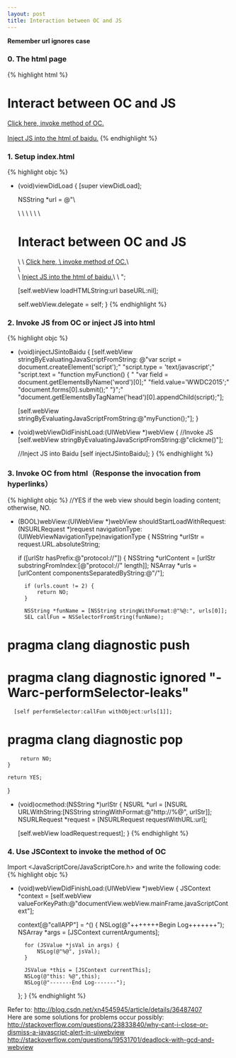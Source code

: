 ```yaml
---
layout: post
title: Interaction between OC and JS
---
```


**Remember url ignores case**

### 0. The html page

{% highlight html %}
<html>
<head>
    <meta xmlns="http://www.w3.org/1999/xhtml" http-equiv="Content-Type"
    content="text/html; charset=utf-8" />
    <title>The html which UIWebView will jump into</title>
    <script Type='text/javascript'>
        function clickme() {
            alert('Click me');
        }
    </script>
</head>
<body>
    <h1>Interact between OC and JS</h1>
    <!-- Customize the protocol that calling OC -->
    <a href="protocol://ocmethod/geekrrk.github.io">Click here,
    invoke method of OC.</a>
    <br/>
    <br/>
    <a href="http://m.baidu.com">Inject JS into the html of baidu.</a>
</body>
</html>
{% endhighlight %}

### 1. Setup index.html

{% highlight objc %}
- (void)viewDidLoad {
    [super viewDidLoad];

    NSString *url = @"<html>\
    <head>\
    <meta xmlns=\"http://www.w3.org/1999/xhtml\" http-equiv=\"Content-Type\"\
    content=\"text/html; charset=utf-8\" />\
    <title>The html which UIWebView will jump into</title>\
    <script Type='text/javascript'>\
    function clickme() {\
        alert('Click me');\
    }\
    </script>\
    </head>\
    <body>\
    <h1>Interact between OC and JS</h1>\
    <!-- Customize the protocol that calling OC -->\
    <a href=\"protocol://ocmethod/geekrrk.github.io\">Click here, \
    invoke method of OC.</a>\
    <br/>\
    <br/>\
    <a href=\"http://m.baidu.com\">Inject JS into the html of baidu.</a>\
    </body>\
    </html>";

    [self.webView loadHTMLString:url baseURL:nil];

    self.webView.delegate = self;
}
{% endhighlight %}

### 2. Invoke JS from OC or inject JS into html

{% highlight objc %}
- (void)injectJSintoBaidu {
	[self.webView
   stringByEvaluatingJavaScriptFromString:
   @"var script = document.createElement('script');"
	 "script.type = 'text/javascript';"
	 "script.text = \"function myFunction() { "
	 "var field = document.getElementsByName('word')[0];"
	 "field.value='WWDC2015';"
	 "document.forms[0].submit();"
	 "}\";"
	 "document.getElementsByTagName('head')[0].appendChild(script);"];

	[self.webView stringByEvaluatingJavaScriptFromString:@"myFunction();"];
}

- (void)webViewDidFinishLoad:(UIWebView *)webView {
    //Invoke JS
    [self.webView stringByEvaluatingJavaScriptFromString:@"clickme()"];

    //Inject JS into Baidu
    [self injectJSintoBaidu];
}
{% endhighlight %}

### 3. Invoke OC from html（Response the invocation from hyperlinks）

{% highlight objc %}
//YES if the web view should begin loading content; otherwise, NO.
- (BOOL)webView:(UIWebView *)webView
shouldStartLoadWithRequest:(NSURLRequest *)request
            navigationType:(UIWebViewNavigationType)navigationType {
	NSString *urlStr = request.URL.absoluteString;

	if ([urlStr hasPrefix:@"protocol://"]) {
		NSString *urlContent = [urlStr substringFromIndex:[@"protocol://" length]];
		NSArray *urls = [urlContent componentsSeparatedByString:@"/"];

		if (urls.count != 2) {
			return NO;
		}

		NSString *funName = [NSString stringWithFormat:@"%@:", urls[0]];
		SEL callFun = NSSelectorFromString(funName);
# pragma clang diagnostic push
# pragma clang diagnostic ignored "-Warc-performSelector-leaks"
	  [self performSelector:callFun withObject:urls[1]];
# pragma clang diagnostic pop
		return NO;
	}

	return YES;
}

- (void)ocmethod:(NSString *)urlStr {
	NSURL *url = [NSURL URLWithString:[NSString
  stringWithFormat:@"http://%@", urlStr]];
	NSURLRequest *request = [NSURLRequest requestWithURL:url];

	[self.webView loadRequest:request];
}
{% endhighlight %}

### 4. Use JSContext to invoke the method of OC
Import <JavaScriptCore/JavaScriptCore.h> and write the following code:
{% highlight objc %}
- (void)webViewDidFinishLoad:(UIWebView *)webView {
    JSContext *context = [self.webView valueForKeyPath:@"documentView.webView.mainFrame.javaScriptContext"];

    context[@"callAPP"] = ^() {
        NSLog(@"+++++++Begin Log+++++++");
        NSArray *args = [JSContext currentArguments];

        for (JSValue *jsVal in args) {
            NSLog(@"%@", jsVal);
        }

        JSValue *this = [JSContext currentThis];
        NSLog(@"this: %@",this);
        NSLog(@"-------End Log-------");
    };
}
{% endhighlight %}

Refer to: <http://blog.csdn.net/xn4545945/article/details/36487407>  
Here are some solutions for problems occur possibly:   <http://stackoverflow.com/questions/23833840/why-cant-i-close-or-dismiss-a-javascript-alert-in-uiwebview>
<http://stackoverflow.com/questions/19531701/deadlock-with-gcd-and-webview>
